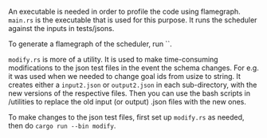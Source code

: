 An executable is needed in order to profile the code using flamegraph. `main.rs` is the executable that is used for this purpose. It runs the scheduler against the inputs in tests/jsons.

To generate a flamegraph of the scheduler, run ``.

`modify.rs` is more of a utility. It is used to make time-consuming modifications to the json test files in the event the schema changes. For e.g. it was used when we needed to change goal ids from usize to string. It creates either a `input2.json` or `output2.json` in each sub-directory, with the new versions of the respective files. Then you can use the bash scripts in /utilities to replace the old input (or output) .json files with the new ones.

To make changes to the json test files, first set up `modify.rs` as needed, then do `cargo run --bin modify`.